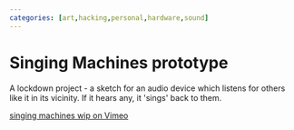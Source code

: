 ```yaml
---
categories: [art,hacking,personal,hardware,sound] 
---
```


# Singing Machines prototype

A lockdown project - a sketch for an audio device which listens for others like it in its vicinity. If it hears any, it 'sings' back to them.

[singing machines wip on Vimeo](https://vimeo.com/449757242)